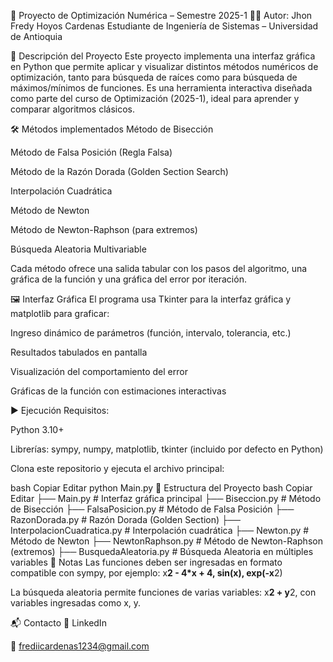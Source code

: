 📘 Proyecto de Optimización Numérica – Semestre 2025-1
👨‍💻 Autor:
Jhon Fredy Hoyos Cardenas
Estudiante de Ingeniería de Sistemas – Universidad de Antioquia


🎯 Descripción del Proyecto
Este proyecto implementa una interfaz gráfica en Python que permite aplicar y visualizar distintos métodos numéricos de optimización, tanto para búsqueda de raíces como para búsqueda de máximos/mínimos de funciones. Es una herramienta interactiva diseñada como parte del curso de Optimización (2025-1), ideal para aprender y comparar algoritmos clásicos.

🛠️ Métodos implementados
Método de Bisección

Método de Falsa Posición (Regla Falsa)

Método de la Razón Dorada (Golden Section Search)

Interpolación Cuadrática

Método de Newton

Método de Newton-Raphson (para extremos)

Búsqueda Aleatoria Multivariable

Cada método ofrece una salida tabular con los pasos del algoritmo, una gráfica de la función y una gráfica del error por iteración.

🖼️ Interfaz Gráfica
El programa usa Tkinter para la interfaz gráfica y matplotlib para graficar:

Ingreso dinámico de parámetros (función, intervalo, tolerancia, etc.)

Resultados tabulados en pantalla

Visualización del comportamiento del error

Gráficas de la función con estimaciones interactivas

▶️ Ejecución
Requisitos:

Python 3.10+

Librerías: sympy, numpy, matplotlib, tkinter (incluido por defecto en Python)

Clona este repositorio y ejecuta el archivo principal:

bash
Copiar
Editar
python Main.py
📂 Estructura del Proyecto
bash
Copiar
Editar
├── Main.py                         # Interfaz gráfica principal
├── Biseccion.py                   # Método de Bisección
├── FalsaPosicion.py              # Método de Falsa Posición
├── RazonDorada.py                # Razón Dorada (Golden Section)
├── InterpolacionCuadratica.py    # Interpolación cuadrática
├── Newton.py                     # Método de Newton
├── NewtonRaphson.py              # Método de Newton-Raphson (extremos)
├── BusquedaAleatoria.py          # Búsqueda Aleatoria en múltiples variables
📌 Notas
Las funciones deben ser ingresadas en formato compatible con sympy, por ejemplo:
x**2 - 4*x + 4, sin(x), exp(-x**2)

La búsqueda aleatoria permite funciones de varias variables: x**2 + y**2, con variables ingresadas como x, y.


📬 Contacto
💼 LinkedIn

📧 frediicardenas1234@gmail.com

